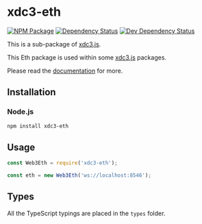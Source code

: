 # xdc3-eth

[![NPM Package][npm-image]][npm-url] [![Dependency Status][deps-image]][deps-url] [![Dev Dependency Status][deps-dev-image]][deps-dev-url]

This is a sub-package of [xdc3.js][repo].

This Eth package is used within some [xdc3.js][repo] packages.

Please read the [documentation][docs] for more.

## Installation

### Node.js

```bash
npm install xdc3-eth
```

## Usage

```js
const Web3Eth = require('xdc3-eth');

const eth = new Web3Eth('ws://localhost:8546');
```

## Types

All the TypeScript typings are placed in the `types` folder.

[docs]: http://web3js.readthedocs.io/en/1.0/
[repo]: https://github.com/ethereum/xdc3-eth.js
[npm-image]: https://img.shields.io/npm/v/xdc3-eth.svg
[npm-url]: https://npmjs.org/package/xdc3-eth
[deps-image]: https://david-dm.org/ethereum/xdc3.js/1.x/status.svg?path=packages/xdc3-eth
[deps-url]: https://david-dm.org/ethereum/xdc3.js/1.x?path=packages/xdc3-eth
[deps-dev-image]: https://david-dm.org/ethereum/xdc3.js/1.x/dev-status.svg?path=packages/xdc3-eth
[deps-dev-url]: https://david-dm.org/ethereum/xdc3.js/1.x?type=dev&path=packages/xdc3-eth
